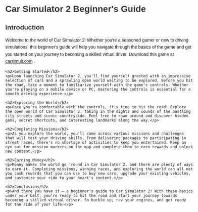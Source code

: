 <!DOCTYPE html>
<html lang="en">
<head>
    <meta charset="UTF-8">
    <meta name="viewport" content="width=device-width, initial-scale=1.0">
    <title>Car Simulator 2 Beginner's Guide</title>
    <style>
        body {
            font-family: Arial, sans-serif;
            max-width: 600px;
            margin: 0 auto;
            padding: 20px;
        }
        h1, h2 {
            color: #333;
        }
        p {
            line-height: 1.6;
        }
    </style>
</head>
<body>
    <h1>Car Simulator 2 Beginner's Guide</h1>
    <h2>Introduction</h2>
    <p>Welcome to the world of Car Simulator 2! Whether you're a seasoned gamer or new to driving simulations, this beginner's guide will help you navigate through the basics of the game and get you started on your journey to becoming a skilled virtual driver. Download this game at <a href="https://carsimult.com">carsimult.com</a> .</p>

    <h2>Getting Started</h2>
    <p>Upon launching Car Simulator 2, you'll find yourself greeted with an impressive selection of cars and a sprawling open world waiting to be explored. Before you hit the road, take a moment to familiarize yourself with the game's controls. Whether you're playing on a mobile device or PC, mastering the controls is essential for a smooth driving experience.</p>

    <h2>Exploring the World</h2>
    <p>Once you're comfortable with the controls, it's time to hit the road! Explore the open world of Car Simulator 2, taking in the sights and sounds of the bustling city streets and scenic countryside. Feel free to roam around and discover hidden gems, secret shortcuts, and interesting landmarks along the way.</p>

    <h2>Completing Missions</h2>
    <p>As you explore the world, you'll come across various missions and challenges that will test your driving skills. From delivering packages to participating in street races, there's no shortage of activities to keep you entertained. Keep an eye out for mission markers on the map and complete them to earn rewards and unlock new content.</p>

    <h2>Earning Money</h2>
    <p>Money makes the world go 'round in Car Simulator 2, and there are plenty of ways to earn it. Completing missions, winning races, and exploring the world can all net you cash rewards that you can use to buy new cars, upgrade your existing vehicles, and customize your ride to your heart's content.</p>

    <h2>Conclusion</h2>
    <p>And there you have it – a beginner's guide to Car Simulator 2! With these basics under your belt, you're ready to hit the road and start your journey towards becoming a skilled virtual driver. So buckle up, rev your engines, and get ready for the ride of your life!</p>
</body>
</html>
